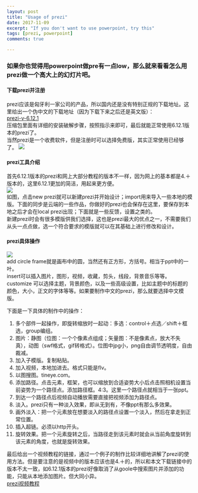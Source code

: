 ```yaml
---
layout: post
title: "Usage of prezi"
date: 2017-11-09
excerpt: "If you don't want to use powerpoint, try this"
tags: [prezi, powerpoint]
comments: true  

---
```


### 如果你也觉得用powerpoint做pre有一点low，那么就来看看怎么用prezi做一个高大上的幻灯片吧。   

#### 下载prezi并注册   
prezi应该是匈牙利一家公司的产品，所以国内还是没有特别正规的下载地址。这里给出一个伪中文的下载地址（因为下载下来之后还是英文版）：   
[prezi-v-6.12.1](www.xz7.com/dir/228314.html)   
压缩包里面有详细的安装破解步骤，按照指示来即可，最后就能正常使用6.12.1版本的prezi了。   
当然prezi是一个收费软件，但是注册时可以选择免费版，其实正常使用已经够了。
![](http://own160w85.bkt.clouddn.com/75573A6A1C51B97B8155A429B70CC849.jpg)   

#### prezi工具介绍   

首先6.12.1版本的prezi和网上大部分教程的版本不一样，因为网上的基本都是4.＋版本的，这里6.12.1更加的简洁，用起来更方便。   
![](http://own160w85.bkt.clouddn.com/1U%280M%60G%7D%28PIF~B@%60UFQJXL9.png)   
如图，点击new prezi就可以新建prezi并开始设计；import用来导入一些本地的模版。下面的同步是云端的一些作品，你做好的prezi也会保存在这里，要保存到本地之后才会在local prezi出现；下面就是一些反馈，设置之类的。   
新建prezi时会有很多模版供我们选择，这也是prezi最大的优点之一，不需要我们从头一点点做，选一个符合要求的模版就可以在其基础上进行修改和设计。   

#### prezi具体操作   

![](http://own160w85.bkt.clouddn.com/8420123F0AF76FE4AF7C0935A3D0543E.jpg)   
add circle frame就是画布中的圆，当然还有正方形，方括号。相当于ppt中的一叶。   
insert可以插入图片，图形，视频，收藏，剪头，线段，背景音乐等等。   
customize 可以选择主题，背景颜色，以及一些高级设置，比如主题中的标题的颜色，大小，正文的字体等等。如果要制作中文的prezi，那么就要选择中文模版。    

下面是一下具体的制作中的操作：

1. 多个部件一起操作，即旋转缩放时一起动：多选：control＋点选／shift＋框选，group编组。
2. 图片：静图（位图：一个个像素点组成；矢量图：不是像素点，放大不失真），动图（swf格式，gif转格式）。位图中jpg小，png自由调节透明度，自由裁减。
3. 加入子模版。复制粘贴。   
4. 加入视频，本地加进去。格式只能是flv。   
5. 以图搜图。tineye.com。
6. 添加路径。点击元素，框架，也可以缩放到合适姿势大小后点击照相机设置当前姿势为一个路径点。添加路径框。4:3。这里一个路径点就相当于一张ppt。   
7. 到达一个路径点后视频自动播放需要直接把视频添加为路径点。   
8. 淡入。prezi只有一种淡入效果，即从无到有，不像ppt有那么多效果。   
9. 画外淡入：把一个元素放在想要淡入的路径点设置一个淡入，然后在拿走到正常位置。   
10. 插入超链。必须以http开头。   
11. 旋转效果。把一个元素旋转之后，当路径走到该元素时就会从当前角度旋转到该元素的角度，也就是旋转效果。    

最后给出一个视频教程的链接，通过一个例子的制作比较详细地讲解了prezi的使用方法。但是要注意的是视频中的版本应该也是4.＋的，所以和本文下载链接中的版本不太一致，如6.12.1版本的prezi好像取消了从goole中搜索图片并添加的功能，只能从本地添加图片。但大同小异。   
[prezi视频教程](http://v.youku.com/v_show/id_XNjIyMTU2Mjg0.html?from=y1.2-1-87.3.3-1.1-1-1-2-0)
